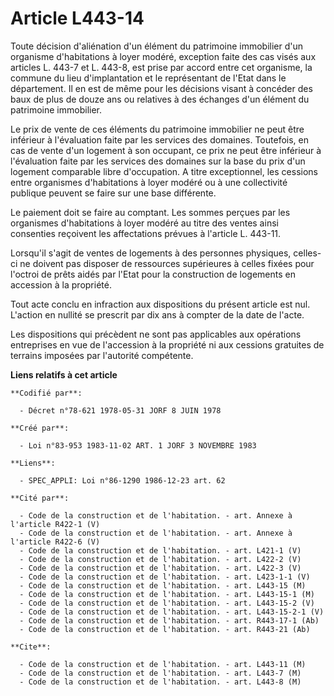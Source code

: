 # Article L443-14

Toute décision d'aliénation d'un élément du patrimoine immobilier d'un organisme d'habitations à loyer modéré, exception
faite des cas visés aux articles L. 443-7 et L. 443-8, est prise par accord entre cet organisme, la commune du lieu
d'implantation et le représentant de l'Etat dans le département. Il en est de même pour les décisions visant à concéder des
baux de plus de douze ans ou relatives à des échanges d'un élément du patrimoine immobilier.

Le prix de vente de ces éléments du patrimoine immobilier ne peut être inférieur à l'évaluation faite par les services des
domaines. Toutefois, en cas de vente d'un logement à son occupant, ce prix ne peut être inférieur à l'évaluation faite par
les services des domaines sur la base du prix d'un logement comparable libre d'occupation. A titre exceptionnel, les cessions
entre organismes d'habitations à loyer modéré ou à une collectivité publique peuvent se faire sur une base différente.

Le paiement doit se faire au comptant. Les sommes perçues par les organismes d'habitations à loyer modéré au titre des ventes
ainsi consenties reçoivent les affectations prévues à l'article L. 443-11.

Lorsqu'il s'agit de ventes de logements à des personnes physiques, celles-ci ne doivent pas disposer de ressources
supérieures à celles fixées pour l'octroi de prêts aidés par l'Etat pour la construction de logements en accession à la
propriété.

Tout acte conclu en infraction aux dispositions du présent article est nul. L'action en nullité se prescrit par dix ans à
compter de la date de l'acte.

Les dispositions qui précèdent ne sont pas applicables aux opérations entreprises en vue de l'accession à la propriété ni aux
cessions gratuites de terrains imposées par l'autorité compétente.

**Liens relatifs à cet article**

	**Codifié par**:

	  - Décret n°78-621 1978-05-31 JORF 8 JUIN 1978

	**Créé par**:

	  - Loi n°83-953 1983-11-02 ART. 1 JORF 3 NOVEMBRE 1983

	**Liens**:

	  - SPEC_APPLI: Loi n°86-1290 1986-12-23 art. 62

	**Cité par**:

	  - Code de la construction et de l'habitation. - art. Annexe à l'article R422-1 (V)
	  - Code de la construction et de l'habitation. - art. Annexe à l'article R422-6 (V)
	  - Code de la construction et de l'habitation. - art. L421-1 (V)
	  - Code de la construction et de l'habitation. - art. L422-2 (V)
	  - Code de la construction et de l'habitation. - art. L422-3 (V)
	  - Code de la construction et de l'habitation. - art. L423-1-1 (V)
	  - Code de la construction et de l'habitation. - art. L443-15 (M)
	  - Code de la construction et de l'habitation. - art. L443-15-1 (M)
	  - Code de la construction et de l'habitation. - art. L443-15-2 (V)
	  - Code de la construction et de l'habitation. - art. L443-15-2-1 (V)
	  - Code de la construction et de l'habitation. - art. R443-17-1 (Ab)
	  - Code de la construction et de l'habitation. - art. R443-21 (Ab)

	**Cite**:

	  - Code de la construction et de l'habitation. - art. L443-11 (M)
	  - Code de la construction et de l'habitation. - art. L443-7 (M)
	  - Code de la construction et de l'habitation. - art. L443-8 (M)
